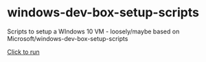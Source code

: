 # windows-dev-box-setup-scripts
Scripts to setup a WIndows 10 VM - loosely/maybe based on Microsoft/windows-dev-box-setup-scripts

<a href='http://boxstarter.org/package/url?https://raw.githubusercontent.com/hugopacheco/windows-dev-box-setup-scripts/master/dev_dotnet_web.NET.ps1?token=ACEFuDtq2e5S_3bF0fe7YTsMIVuQwX1aks5cVqWIwA%3D%3D'>Click to run</a>
